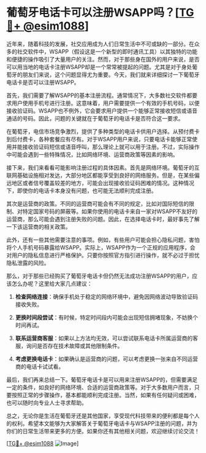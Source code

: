 # 葡萄牙电话卡可以注册WSAPP吗？[[TG💪+ @esim1088](https://t.me/s/esim1088)]

近年来，随着科技的发展，社交应用成为人们日常生活中不可或缺的一部分。在众多的社交软件中，WSAPP（假设这是一个新型的即时通讯工具）以其独特的功能和便捷的操作吸引了大量用户的关注。然而，对于那些身在国外的用户来说，是否可以用当地的电话卡注册WSAPP却是一个常常被提起的问题。尤其是对于身处葡萄牙的朋友们来说，这个问题显得尤为重要。今天，我们就来详细探讨一下葡萄牙电话卡是否可以注册WSAPP。

首先，我们需要了解WSAPP的基本注册流程。通常情况下，大多数社交软件都要求用户使用手机号进行注册。这意味着，用户需要提供一个有效的手机号码，以便接收验证码。WSAPP也不例外，它会要求用户提供一个能够正常接收短信或语音通话的号码。因此，问题的关键就在于葡萄牙的电话卡是否符合这一要求。

在葡萄牙，电信市场竞争激烈，提供了多种类型的电话卡供用户选择。从预付费卡到后付费卡，各种套餐应有尽有。对于WSAPP用户来说，只要电话卡能够正常使用并能接收验证码短信或语音呼叫，那么理论上就可以用于注册。不过，实际操作中可能会遇到一些特殊情况，比如网络环境、运营商政策等因素的影响。

接下来，我们来看看可能影响注册过程的具体因素。首先是网络环境。葡萄牙的互联网基础设施相对发达，大部分地区都能享受到良好的网络服务。但是，在某些偏远地区或者信号覆盖较差的地方，可能会出现接收验证码困难的情况。这种情况下，即使你的电话卡本身没有问题，也可能无法顺利完成注册。

其次是运营商的政策。不同的运营商可能会有不同的规定，比如对国际短信的限制、对特定国家号码的屏蔽等。如果你使用的电话卡来自一家对WSAPP不友好的运营商，那么可能会遇到注册失败的问题。因此，在选择电话卡时，最好事先了解一下该运营商的相关政策。

此外，还有一些其他需要注意的事项。例如，有些用户可能会担心隐私问题，害怕将个人手机号码暴露给WSAPP。实际上，WSAPP作为一个正规的应用程序，会对用户的隐私信息进行严格保护。只要你按照官方指引进行操作，就不必过于担忧隐私泄露的风险。

那么，对于那些已经购买了葡萄牙电话卡但仍然无法成功注册WSAPP的用户，应该怎么办呢？这里给大家几点建议：

1. **检查网络连接**：确保手机处于稳定的网络环境中，避免因网络波动导致验证码接收失败。
   
2. **更换时间段尝试**：有时候，特定时间段内可能会出现短信拥堵现象，不妨换个时间再试。

3. **联系运营商客服**：如果以上方法均无效，可以尝试联系电话卡所属运营商的客服，询问是否存在技术故障或其他限制条件。

4. **考虑更换电话卡**：如果确认是运营商的问题，可以考虑更换一张来自不同运营商的电话卡试试看。

最后，我们再来总结一下。葡萄牙电话卡是可以用来注册WSAPP的，但需要满足一定的条件，如良好的网络环境、合适的运营商政策等。对于大多数用户而言，只要按照正常的步骤操作，基本都能顺利完成注册。当然，如果有任何疑问或困难，也可以随时向专业人士寻求帮助。

总之，无论你是生活在葡萄牙还是其他国家，享受现代科技带来的便利都是每个人的权利。希望本文能够为大家解答关于葡萄牙电话卡与WSAPP注册的问题，并为你们的日常生活带来更多的方便。如果你还有其他相关问题，欢迎继续讨论交流！

[[TG💪+ @esim1088](https://t.me/s/esim1088) ![Image](https://i.postimg.cc/4NQfJmqS/Snipaste-2025-05-13-00-14-12.png)]
